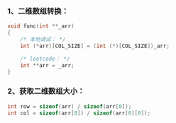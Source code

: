 ### 1、二维数组转换：

```c
void func(int **_arr)
{
    /* 本地调试： */
    int (*arr)[COL_SIZE] = (int (*)[COL_SIZE])_arr;

    /* leetcode： */
    int **arr = _arr;
}
```

### 2、获取二维数组大小：

```c
int row = sizeof(arr) / sizeof(arr[0]);
int col = sizeof(arr[0]) / sizeof(arr[0][0]);
```